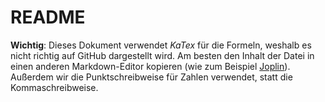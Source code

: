 # README
**Wichtig**: Dieses Dokument verwendet *KaTex* für die Formeln, weshalb es nicht richtig auf GitHub dargestellt wird. Am besten den Inhalt der Datei in einen anderen Markdown-Editor kopieren (wie zum Beispiel [Joplin](https://joplinapp.org/)). Außerdem wir die Punktschreibweise für Zahlen verwendet, statt die Kommaschreibweise.
